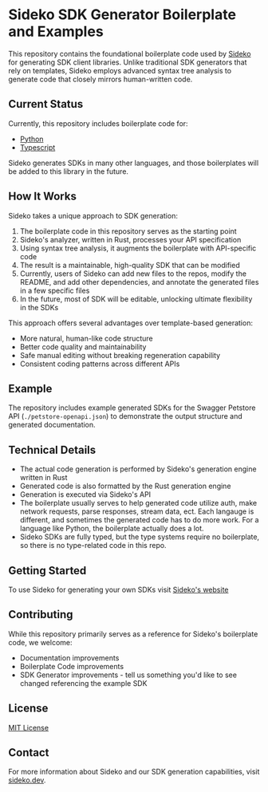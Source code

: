# Sideko SDK Generator Boilerplate and Examples

This repository contains the foundational boilerplate code used by [Sideko](https://sideko.dev) for generating SDK client libraries. Unlike traditional SDK generators that rely on templates, Sideko employs advanced syntax tree analysis to generate code that closely mirrors human-written code.

## Current Status

Currently, this repository includes boilerplate code for:
- [Python](./python-boilerplate/README.md)
- [Typescript](./typescript-boilerplate/README.md)

Sideko generates SDKs in many other languages, and those boilerplates will be added to this library in the future.

## How It Works

Sideko takes a unique approach to SDK generation:

1. The boilerplate code in this repository serves as the starting point
2. Sideko's analyzer, written in Rust, processes your API specification
3. Using syntax tree analysis, it augments the boilerplate with API-specific code
4. The result is a maintainable, high-quality SDK that can be modified
5. Currently, users of Sideko can add new files to the repos, modify the README, and add other dependencies, and annotate the generated files in a few specific files
6. In the future, most of SDK will be editable, unlocking ultimate flexibility in the SDKs

This approach offers several advantages over template-based generation:
- More natural, human-like code structure
- Better code quality and maintainability
- Safe manual editing without breaking regeneration capability
- Consistent coding patterns across different APIs

## Example

The repository includes example generated SDKs for the Swagger Petstore API (`./petstore-openapi.json`) to demonstrate the output structure and generated documentation.

## Technical Details

- The actual code generation is performed by Sideko's generation engine written in Rust
- Generated code is also formatted by the Rust generation engine
- Generation is executed via Sideko's API
- The boilerplate usually serves to help generated code utilize auth, make network requests, parse responses, stream data, ect. Each langauge is different, and sometimes the generated code has to do more work. For a language like Python, the boilerplate actually does a lot.
- Sideko SDKs are fully typed, but the type systems require no boilerplate, so there is no type-related code in this repo.

## Getting Started

To use Sideko for generating your own SDKs visit [Sideko's website](https://sideko.dev)

## Contributing

While this repository primarily serves as a reference for Sideko's boilerplate code, we welcome:
- Documentation improvements
- Boilerplate Code improvements
- SDK Generator improvements - tell us something you'd like to see changed referencing the example SDK

## License

[MIT License](./LICENSE)


## Contact

For more information about Sideko and our SDK generation capabilities, visit [sideko.dev](https://sideko.dev).